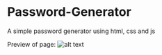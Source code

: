 # Password-Generator
A simple password generator using html, css and js

Preview of page:
![alt text](?raw=true)

